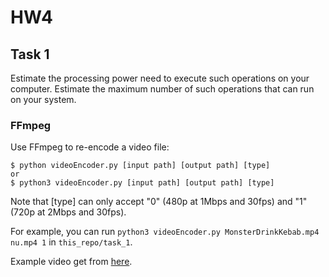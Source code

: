 # HW4

## Task 1
Estimate the processing power need to execute such operations on your computer. 
Estimate the maximum number of such operations that can run on your system.

### FFmpeg
Use FFmpeg to re-encode a video file:

```
$ python videoEncoder.py [input path] [output path] [type]
or
$ python3 videoEncoder.py [input path] [output path] [type]
```

Note that [type] can only accept "0" (480p at 1Mbps and 30fps) and "1" (720p at 2Mbps and 30fps).

For example, 
you can run `python3 videoEncoder.py MonsterDrinkKebab.mp4 nu.mp4 1` in `this_repo/task_1`.

Example video get from [here](https://www.youtube.com/watch?v=cw31vtWOXuk).
